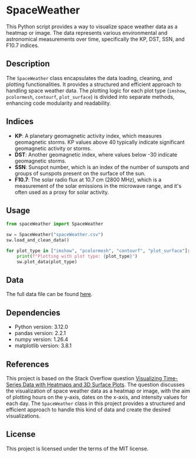# SpaceWeather

This Python script provides a way to visualize space weather data as a heatmap or image. The data represents various environmental and astronomical measurements over time, specifically the KP, DST, SSN, and F10.7 indices.

## Description

The `SpaceWeather` class encapsulates the data loading, cleaning, and plotting functionalities. It provides a structured and efficient approach to handling space weather data. The plotting logic for each plot type (`imshow`, `pcolormesh`, `contourf`, `plot_surface`) is divided into separate methods, enhancing code modularity and readability.

## Indices

- **KP**: A planetary geomagnetic activity index, which measures geomagnetic storms. KP values above 40 typically indicate significant geomagnetic activity or storms.
- **DST**: Another geomagnetic index, where values below -30 indicate geomagnetic storms.
- **SSN**: Sunspot number, which is an index of the number of sunspots and groups of sunspots present on the surface of the sun.
- **F10.7**: The solar radio flux at 10.7 cm (2800 MHz), which is a measurement of the solar emissions in the microwave range, and it's often used as a proxy for solar activity.

## Usage

```python
from spaceWeather import SpaceWeather

sw = SpaceWeather("spaceWeather.csv")
sw.load_and_clean_data()

for plot_type in ["imshow", "pcolormesh", "contourf", "plot_surface"]:
    print(f"Plotting with plot type: {plot_type}")
    sw.plot_data(plot_type)
```

## Data

The full data file can be found [here](https://raw.githubusercontent.com/trenton3983/stack_overflow/master/so_questions/78293639_space_weather/spaceWeather.csv).

## Dependencies

- Python version: 3.12.0
- pandas version: 2.2.1
- numpy version: 1.26.4
- matplotlib version: 3.8.1

## References

This project is based on the Stack Overflow question [Visualizing Time-Series Data with Heatmaps and 3D Surface Plots](https://stackoverflow.com/q/78293639/7758804). The question discusses the visualization of space weather data as a heatmap or image, with the aim of plotting hours on the y-axis, dates on the x-axis, and intensity values for each day. The `SpaceWeather` class in this project provides a structured and efficient approach to handle this kind of data and create the desired visualizations.

## License

This project is licensed under the terms of the MIT license.